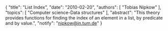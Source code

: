 {
    "title": "List Index",
    "date": "2010-02-20",
    "authors": [
        "Tobias Nipkow"
    ],
    "topics": [
        "Computer science-Data structures"
    ],
    "abstract": "This theory provides functions for finding the index of an element in a list, by predicate and by value.",
    "notify": "nipkow@in.tum.de"
}